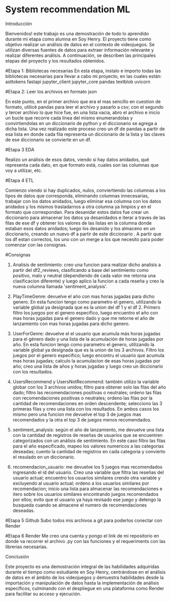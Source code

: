 # System recommendation ML

Introducción

Bienvenidos! este trabajo es una demostración de todo lo aprendido durante mi etapa como alumna en Soy Henry. 
El proyecto tiene como objetivo realizar un análisis
de datos en el contexto de videojuegos. Se utilizan diversas fuentes de datos para
extraer información relevante y realizar diferentes análisis. 
A continuación, se describen las principales etapas del proyecto y los resultados obtenidos.

#Etapa 1: Bibliotecas necesarias
En esta etapa, instalo e importo todas las bibliotecas necesarias para llevar a cabo mi proyecto, en las cuales están:
﻿asttokens
fastapi
jupyter_client
jupyter_core
pandas
textblob
uvicorn


#Etapa 2: Leer los archivos en formato json

En este punto, en el primer archivo que era el mas sencillo en cuestion de formato,
utilicé pandas para leer el archivo y pasarlo a csv; con el segundo y tercer archivo 
lo que hice fue, en una lista vacia, abro el archivo e inicio un bucle que recorre cada línea
del mismo enumerandolas y convirtiendolas en un diccionario de python y el diccionario
se agrega a dicha lista. Una vez realizado este proceso creo un df de pandas a partir de 
esa lista en donde cada fila representa un diccionario de la lista y las claves
de ese diccionario se convierte en un df.

#Etapa 3 EDA

Realizo un análisis de esos datos, viendo si hay datos anidados, qué representa cada dato,
en que formato está, cuales son las columnas que voy a utilizar, etc.

#Etapa 4 ETL

Comienzo viendo si hay duplicados, nulos, conviertiendo las columnas a los tipos
de datos que corresponda, eliminando columnas innecesarias, trabajar con los datos
anidados, luego eliminar esa columna con los datos anidados y los mismos trasladarnos a 
otra columna ya limpios y en el formato que correspondan. 
Para desanidar estos datos fue crear un diccionario para almacenar los datos ya desanidados
e iterar a traves de las filas de ese df y obtener los valores de las listas en la columna
donde estaban esos datos anidados; luego los desanido y los almaceno en un diccionario, creando
un nuevo df a partir de este diccionario .
A partir que los df estan correctos, los uno con un merge a los que necesito para poder 
comenzar con las consignas.

#Consignas

1) Analisis de sentimiento: creo una funcion para realizar dicho analisis a partir del df2_reviews,
clasificando a base del sentimiento como positivo, malo y neutral (dependiendo de cada valor me 
retorna una clasificacion diferente) y luego aplico la funcion a cada reseña y creo
la nueva columna llamada 'sentiment_analysis'.

2) PlayTimeGenre: devuelve el año con mas horas jugadas para dicho genero. En esta funcion
tengo como parametro el genero, utilizando la variable global ya designada que es la union
del df 1 y el df 2. Primero filtro los juegos por el genero especifico, luego encuentro el año con mas
horas jugadas para el genero dado y que me retorne el año de lanzamiento con mas horas jugadas para dicho genero.

3) UserForGenre: devuelve el  el usuario que acumula más horas jugadas para el género dado y una lista de la acumulación
de horas jugadas por año. En esta funcion tengo como parametro el genero, utilizando la variable global ya designada que
es la union de los 3 archivos. Filtro los juegos por el genero especifico; luego encontru el usuario que acumula
mas horas jugadas; calculo la acumulacion de esas horas jugadas por año; creo una lista de años y horas jugadas
y luego creo un diccionario con los resultados.

4) UsersRecommend y UsersNotRecommend: también utilizo la variable globar con los 3 archivos unidos;
filtro para obtener solo las filas del año dado; filtro las recomendaciones positivas o neutrales; ordeno
las filas con recomendaciones positivas o neutrales; ordeno las filas por la cantidad
de recomendaciones en orden descendente; selecciono las 3 primeras filas y creo una lista con los resultados.
En ambos casos los mismo pero una funcion me devuelve el top 3 de juegos mas recomendados y la otra
el top 3 de juegos menos recomendados.

5) sentiment_analysis: según el año de lanzamiento, me devuelve una lista con la cantidad de registros de reseñas de usuarios que
se encuentren categorizados con un análisis de sentimiento. En este caso filtro las filas para el año
especificado, mapeo los valores numericos a las categorias deseadas; cuento la cantidad de registros en cada
categoria y convierto el resulado en un diccionario.

6) recomendacion_usuario: me devuelve los 5 juegos mas recomendados ingresando el id del usuario.
Creo una variable que filtra las reseñas del usuario actual; encuentro los usuarios similares crendo
otra variable y excluyendo al usuario actual; ordeno a los usuarios similares por recomendacion;
inicio una lista para almacenar las recomendaciones e itero sobre los usuarios similares encontrando juegos
recomendados por ellos; evito que el usuario ya haya revisado ese juego y detengo la busqueda cuando
se almacene el numero de recomendaciones deseadas.

#Etapa 5 Github
Subo todos mis archivos a git para poderlos conectar con Render

#Etapa 6 Render
Me creo una cuenta y pongo el link de mi repositorio en donde va recorrer el archivo .py con las funciones 
y el requeriments con las librerias necesarias.


Conclusión

Este proyecto es una demostración integral de las habilidades adquiridas durante el tiempo como estudiante en Soy Henry, centrándose en el análisis de datos en el ámbito de los videojuegos y 
demuestra habilidades desde la importación y manipulación de datos hasta la implementación de análisis específicos, culminando con el despliegue en una plataforma como Render para facilitar su acceso y ejecución.
